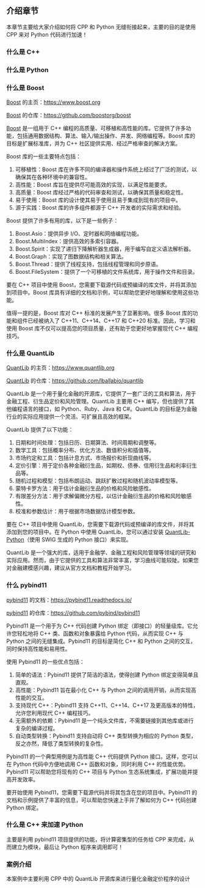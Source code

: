 ## 介绍章节

本章节主要给大家介绍如何将 CPP 和 Python 无缝衔接起来，主要的目的是使用 CPP 来对 Python 代码进行加速！

### 什么是 C++

### 什么是 Python

### 什么是 Boost

[Boost](https://www.boost.org/) 的主页：https://www.boost.org

[Boost](https://www.boost.org/) 的仓库：https://github.com/boostorg/boost

[Boost](https://www.boost.org/) 是一组用于 C++ 编程的高质量、可移植和高性能的库。它提供了许多功能，包括通用数据结构、算法、输入/输出操作、并发、网络编程等。Boost
库的目标是扩展标准库，并为 C++ 社区提供实用、经过严格审查的解决方案。

Boost 库的一些主要特点包括：

1. 可移植性：Boost 库在许多不同的编译器和操作系统上经过了广泛的测试，以确保其在各种环境中的兼容性。
2. 高性能：Boost 库旨在提供尽可能高效的实现，以满足性能要求。
3. 高质量：Boost 库经过严格的代码审查和测试，以确保其质量和稳定性。
4. 易于使用：Boost 库的设计使其易于使用且易于集成到现有的项目中。
5. 源于实践：Boost 库的许多组件都源于 C++ 开发者的实际需求和经验。

Boost 提供了许多有用的库，以下是一些例子：

1. Boost.Asio：提供异步 I/O、定时器和网络编程功能。
2. Boost.MultiIndex：提供高效的多索引容器。
3. Boost.Spirit：实现了递归下降解析器生成器，用于编写自定义语法解析器。
4. Boost.Graph：实现了图数据结构和相关算法。
5. Boost.Thread：提供了线程支持，包括线程管理和同步原语。
6. Boost.FileSystem：提供了一个可移植的文件系统库，用于操作文件和目录。

要在 C++ 项目中使用 Boost，您需要下载源代码或预编译的库文件，并将其添加到项目中。Boost 库具有详细的文档和示例，可以帮助您更好地理解和使用这些功能。

值得一提的是，Boost 库对 C++ 标准的发展产生了显著影响。很多 Boost 库的功能和组件已经被纳入了 C++11、C++14、C++17 和 C++20
标准。因此，学习和使用 Boost 库不仅可以提高您的项目质量，还有助于您更好地掌握现代 C++ 编程技巧。

### 什么是 QuantLib

[QuantLib](https://www.quantlib.org/) 的主页：https://www.quantlib.org

[QuantLib](https://www.quantlib.org/) 的仓库：https://github.com/lballabio/quantlib

QuantLib 是一个用于量化金融的开源库，它提供了一套广泛的工具和算法，用于金融工程、衍生品定价和风险管理。QuantLib 主要用 C++
编写，但也提供了其他编程语言的接口，如 Python、Ruby、Java 和 C#。QuantLib 的目标是为金融行业的实际应用提供一个灵活、可扩展且高效的框架。

QuantLib 提供了以下功能：

1. 日期和时间处理：包括日历、日期算法、时间周期和调整等。
2. 数学工具：包括概率分布、优化方法、数值积分和插值等。
3. 市场约定和工具：包括计息方式、市场报价和折现曲线等。
4. 定价引擎：用于定价各种金融衍生品，如期权、债券、信用衍生品和利率衍生品等。
5. 随机过程和模型：包括布朗运动、跳跃扩散过程和随机波动率模型等。
6. 蒙特卡罗方法：用于估计金融衍生品的价格和风险敏感性。
7. 有限差分方法：用于求解偏微分方程，以估计金融衍生品的价格和风险敏感性。
8. 校准和参数估计：用于根据市场数据估计模型参数。

要在 C++ 项目中使用 QuantLib，您需要下载源代码或预编译的库文件，并将其添加到您的项目中。在 Python 中使用
QuantLib，您可以通过安装 [QuantLib-Python](https://github.com/lballabio/QuantLib-SWIG)（使用 SWIG 生成的 Python 接口）来实现。

QuantLib 是一个强大的库，适用于金融学、金融工程和风险管理等领域的研究和实际应用。然而，由于它提供的工具和算法非常丰富，学习曲线可能较陡。如果您对金融建模感兴趣，建议从官方文档和教程开始学习。


### 什么 pybind11

[pybind11](https://github.com/pybind/pybind11) 的文档：https://pybind11.readthedocs.io/

[pybind11](https://github.com/pybind/pybind11) 的仓库：https://github.com/pybind/pybind11

Pybind11 是一个用于为 C++ 代码创建 Python 绑定（即接口）的轻量级库。它允许您轻松地将 C++ 类、函数和对象暴露给 Python 代码，从而实现 C++ 与 Python 之间的无缝集成。Pybind11 的目标是简化 C++ 和 Python 之间的交互，同时保持高性能和易用性。

使用 Pybind11 的一些优点包括：

1. 简单的语法：Pybind11 提供了简洁的语法，使得创建 Python 绑定变得简单且直观。
2. 高性能：Pybind11 旨在最小化 C++ 与 Python 之间的调用开销，从而实现高性能的交互。
3. 支持现代 C++：Pybind11 支持 C++11、C++14、C++17 及更高版本的特性，允许您利用现代 C++ 编程技巧。
4. 无需额外的依赖：Pybind11 是一个纯头文件库，不需要链接到其他库或进行复杂的编译过程。
5. 自动类型转换：Pybind11 支持自动将 C++ 类型转换为相应的 Python 类型，反之亦然，降低了类型转换的复杂性。

Pybind11 的一个典型用例是为高性能 C++ 代码提供 Python 接口。这样，您可以在 Python 代码中方便地调用 C++ 函数和对象，同时利用 C++ 的性能优势。Pybind11 可以帮助您将现有的 C++ 项目与 Python 生态系统集成，扩展功能并提高开发效率。

要开始使用 Pybind11，您需要下载源代码并将其包含在您的项目中。Pybind11 的文档和示例提供了丰富的信息，可以帮助您快速上手并了解如何为 C++ 代码创建 Python 绑定。

### 什么是 C++ 来加速 Python

主要是利用 pybind11 项目提供的功能，将计算密集型的任务给 CPP 来完成，从而建立为模块，最后让 Python 程序来调用即可！

### 案例介绍

本案例中主要利用 CPP 中的 QuantLib 开源库来进行量化金融定价程序的设计

